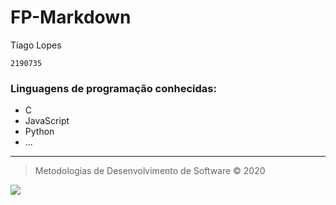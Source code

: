 # FP-Markdown

Tiago Lopes

`2190735`

### Linguagens de programação conhecidas:
* C
* JavaScript
* Python
* ...

---
>Metodologias de Desenvolvimento de Software © 2020

![](https://eduportugal.eu/wp-content/uploads/2017/08/eduportugal_ipleiria_n.jpg)
